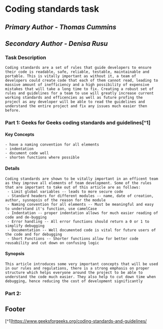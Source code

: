 # Coding standards task
## *Primary Author - Thomas Cummins*
## *Secondary Author - Denisa Rusu*

### **Task Description**        
    Coding standards are a set of rules that guide developers to ensure their code is readable, safe, reliable, testable, maintainable and portable. This is vitally important as without it, a team of developers could create code that each of them cannot read, leading to massive amount of inefficiency and a high possibility of expensive mistakes that will take a long time to fix. Creating a robust set of rules and guidelines for a team to use will greatly increase current working standards and efficencies as well as future profing the project as any developer will be able to read the guidelines and understand the entire project and fix any issues much easier then before.

### Part 1: Geeks for Geeks coding standards and guidelines[^1]
#### Key Concepts
    - have a naming convention for all elements
    - indentation
    - document code well
    - shorten functions where possible
#### Details
    Coding standards are shown to be vitally important in an efficent team as they improve all elements of team development. Some of the rules that are important to take out of this article are as follows:
     - Limit global variables -- leads to more secure code
     - Standard headers for different modules -- name, date of creation, author, sysnopsis of the reason for the module
     - Naming convention for all elements -- Must be meaningful and easy to understand it's function, use camelCase
     - Indentation -- proper indentation allows for much easier reading of code and de-bugging
     - Error handling -- All error functions should return a 0 or 1 to simplify debugging
     - Documentation -- Well documented code is vital for future users of the code and for debugging
     - Short Functions -- Shorter functions allow for better code reusability and cut down on confusing logic
#### Synopsis
    This article introduces some very important concepts that will be used in our rules and regulations, there is a strong emphasis on proper structure which helps everyone around the project to be able to understand the code much easier. They also help to cut down time when debugging, hence reducing the cost of development significantly


### Part 2:

## Footer
[^1]https://www.geeksforgeeks.org/coding-standards-and-guidelines/

